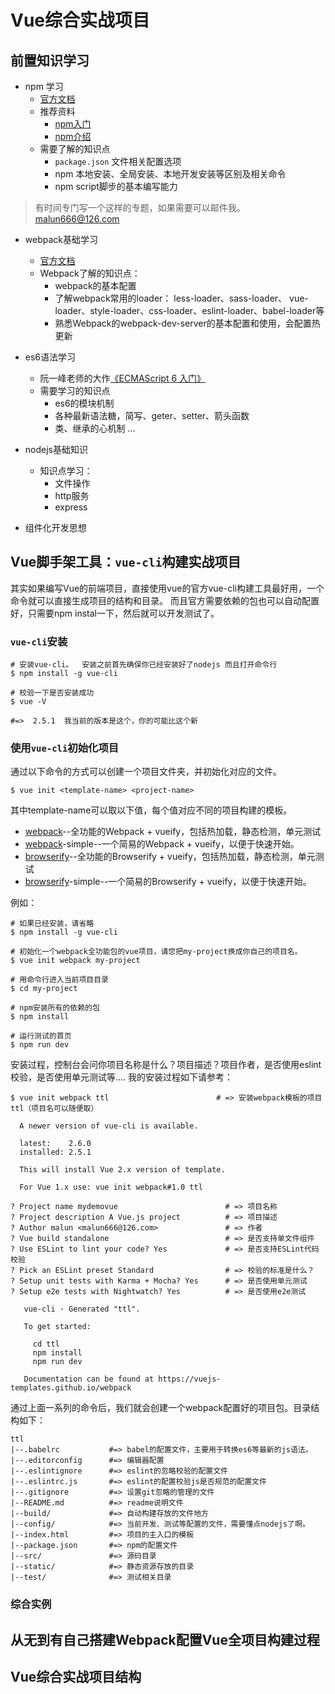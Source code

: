 # Vue综合实战项目

## 前置知识学习
- npm 学习
  + [官方文档](https://docs.npmjs.com/)
  + 推荐资料
    * [npm入门](http://www.cnblogs.com/kelsen/p/4947859.html)
    * [npm介绍](http://www.nodeclass.com/articles/810142)
  + 需要了解的知识点
    * `package.json` 文件相关配置选项
    * npm 本地安装、全局安装、本地开发安装等区别及相关命令
    * npm script脚步的基本编写能力

> 有时间专门写一个这样的专题，如果需要可以邮件我。malun666@126.com

- webpack基础学习
  + [官方文档](https://webpack.js.org/)
  + Webpack了解的知识点： 
    * webpack的基本配置
    * 了解webpack常用的loader： less-loader、sass-loader、 vue-loader、style-loader、css-loader、eslint-loader、babel-loader等
    * 熟悉Webpack的webpack-dev-server的基本配置和使用，会配置热更新
    
- es6语法学习
  + 阮一峰老师的大作[《ECMAScript 6 入门》](http://es6.ruanyifeng.com/)
  + 需要学习的知识点
    * es6的模块机制
    * 各种最新语法糖，简写、geter、setter、箭头函数
    * 类、继承的心机制
    ...
- nodejs基础知识
  + 知识点学习：
    * 文件操作
    * http服务
    * express

- 组件化开发思想

## Vue脚手架工具：`vue-cli`构建实战项目

其实如果编写Vue的前端项目，直接使用vue的官方vue-cli构建工具最好用，一个命令就可以直接生成项目的结构和目录。
而且官方需要依赖的包也可以自动配置好，只需要npm instal一下，然后就可以开发测试了。

### `vue-cli`安装

```shell
# 安装vue-cli。  安装之前首先确保你已经安装好了nodejs 而且打开命令行
$ npm install -g vue-cli

# 校验一下是否安装成功
$ vue -V

#=>  2.5.1  我当前的版本是这个，你的可能比这个新
```

### 使用`vue-cli`初始化项目

通过以下命令的方式可以创建一个项目文件夹，并初始化对应的文件。

```shell
$ vue init <template-name> <project-name>
```
其中template-name可以取以下值，每个值对应不同的项目构建的模板。
- [webpack](https://github.com/vuejs-templates/webpack)--全功能的Webpack + vueify，包括热加载，静态检测，单元测试
- [webpack](https://github.com/vuejs-templates/webpack-simple)-simple--一个简易的Webpack + vueify，以便于快速开始。
- [browserify](https://github.com/vuejs-templates/browserify)--全功能的Browserify + vueify，包括热加载，静态检测，单元测试
- [browserify](https://github.com/vuejs-templates/browserify-simple)-simple--一个简易的Browserify + vueify，以便于快速开始。

例如：

```shell
# 如果已经安装，请省略
$ npm install -g vue-cli

# 初始化一个webpack全功能包的vue项目，请您把my-project换成你自己的项目名。
$ vue init webpack my-project

# 用命令行进入当前项目目录
$ cd my-project

# npm安装所有的依赖的包
$ npm install

# 运行测试的首页
$ npm run dev
```


安装过程，控制台会问你项目名称是什么？项目描述？项目作者，是否使用eslint校验，是否使用单元测试等....
我的安装过程如下请参考：

```shell
$ vue init webpack ttl                        # => 安装webpack模板的项目 ttl（项目名可以随便取）

  A newer version of vue-cli is available.

  latest:    2.6.0
  installed: 2.5.1

  This will install Vue 2.x version of template.

  For Vue 1.x use: vue init webpack#1.0 ttl

? Project name mydemovue                        # => 项目名称
? Project description A Vue.js project          # => 项目描述
? Author malun <malun666@126.com>               # => 作者
? Vue build standalone                          # => 是否支持单文件组件
? Use ESLint to lint your code? Yes             # => 是否支持ESLint代码校验
? Pick an ESLint preset Standard                # => 校验的标准是什么？
? Setup unit tests with Karma + Mocha? Yes      # => 是否使用单元测试
? Setup e2e tests with Nightwatch? Yes          # => 是否使用e2e测试

   vue-cli · Generated "ttl".

   To get started:
   
     cd ttl
     npm install
     npm run dev
   
   Documentation can be found at https://vuejs-templates.github.io/webpack
```

通过上面一系列的命令后，我们就会创建一个webpack配置好的项目包。目录结构如下：

```shell
ttl 
|--.babelrc           #=> babel的配置文件，主要用于转换es6等最新的js语法。
|--.editorconfig      #=> 编辑器配置 
|--.eslintignore      #=> eslint的忽略校验的配置文件
|--.eslintrc.js       #=> eslint的配置校验js是否规范的配置文件
|--.gitignore         #=> 设置git忽略的管理的文件
|--README.md          #=> readme说明文件
|--build/             #=> 自动构建存放的文件地方
|--config/            #=> 当前开发、测试等配置的文件，需要懂点nodejs了啊。
|--index.html         #=> 项目的主入口的模板
|--package.json       #=> npm的配置文件
|--src/               #=> 源码目录
|--static/            #=> 静态资源存放的目录
|--test/              #=> 测试相关目录
```

### 综合实例


## 从无到有自己搭建Webpack配置Vue全项目构建过程

## Vue综合实战项目结构

